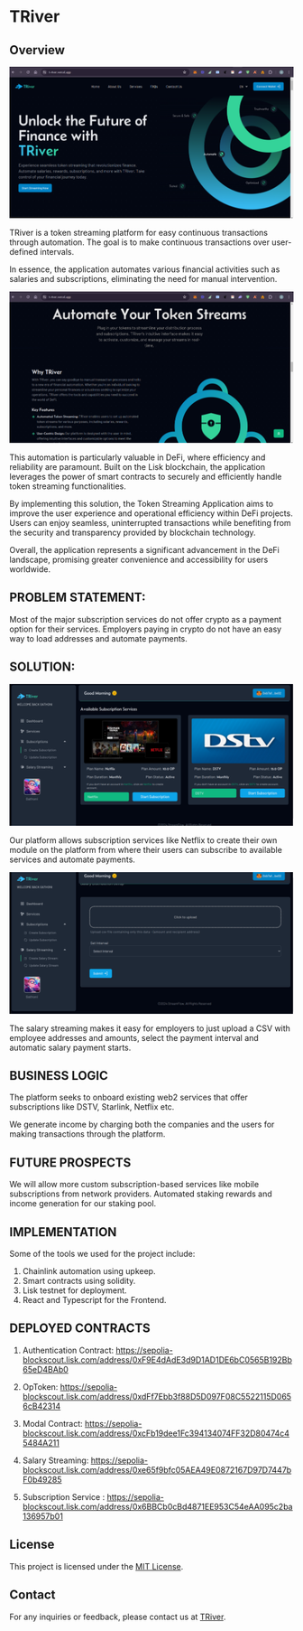 # TRiver

## Overview

<img src="https://github.com/JoshdfG/t-river/blob/e9420e0e83be99736b96c63f1b4c313c9835947b/screenshots/landing_page.png"/>

TRiver is a token streaming platform for easy continuous transactions through automation. The goal is to make continuous transactions over user-defined intervals.

In essence, the application automates various financial activities such as salaries and subscriptions, eliminating the need for manual intervention.

<img src="https://github.com/JoshdfG/t-river/blob/8d80ba6259109dd605f1b2650b4572a6b3ddcee7/screenshots/our_services.png"/>

This automation is particularly valuable in DeFi, where efficiency and reliability are paramount.
Built on the Lisk blockchain, the application leverages the power of smart contracts to securely and efficiently handle token streaming functionalities.

By implementing this solution, the Token Streaming Application aims to improve the user experience and operational efficiency within DeFi projects. Users can enjoy seamless, uninterrupted transactions while benefiting from the security and transparency provided by blockchain technology.

Overall, the application represents a significant advancement in the DeFi landscape, promising greater convenience and accessibility for users worldwide.

## PROBLEM STATEMENT:

Most of the major subscription services do not offer crypto as a payment option for their services.
Employers paying in crypto do not have an easy way to load addresses and automate payments.

## SOLUTION:

<img src="https://github.com/JoshdfG/t-river/blob/4693a39fffd7b1272977294d0bac85eb0f51a5f3/screenshots/available_subscriptions.png"/>

Our platform allows subscription services like Netflix to create their own module on the platform from where their users can subscribe to available services and automate payments.

<img src="https://github.com/JoshdfG/t-river/blob/4693a39fffd7b1272977294d0bac85eb0f51a5f3/screenshots/salary_streaming.png"/>

The salary streaming makes it easy for employers to just upload a CSV with employee addresses and amounts, select the payment interval and automatic salary payment starts.

## BUSINESS LOGIC

The platform seeks to onboard existing web2 services that offer subscriptions like DSTV, Starlink, Netflix etc.

We generate income by charging both the companies and the users for making transactions through the platform.

## FUTURE PROSPECTS

We will allow more custom subscription-based services like mobile subscriptions from network providers.
Automated staking rewards and income generation for our staking pool.

## IMPLEMENTATION

Some of the tools we used for the project include:

1. Chainlink automation using upkeep.
2. Smart contracts using solidity.
3. Lisk testnet for deployment.
4. React and Typescript for the Frontend.

## DEPLOYED CONTRACTS

1. Authentication Contract: https://sepolia-blockscout.lisk.com/address/0xF9E4dAdE3d9D1AD1DE6bC0565B192Bb65eD4BAb0
2. OpToken: https://sepolia-blockscout.lisk.com/address/0xdFf7Ebb3f88D5D097F08C5522115D0656cB42314

3. Modal Contract: https://sepolia-blockscout.lisk.com/address/0xcFb19dee1Fc394134074FF32D80474c45484A211

4. Salary Streaming: https://sepolia-blockscout.lisk.com/address/0xe65f9bfc05AEA49E0872167D97D7447bF0b49285

5. Subscription Service : https://sepolia-blockscout.lisk.com/address/0x6BBCb0cBd4871EE953C54eAA095c2ba136957b01

## License

This project is licensed under the [MIT License](LICENSE).

## Contact

For any inquiries or feedback, please contact us at [TRiver](mailto:emmanuelomemgboji@gmail.com).
